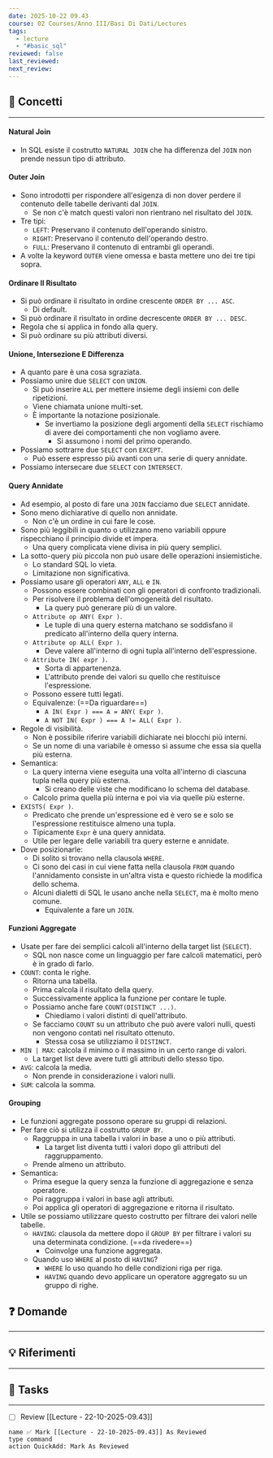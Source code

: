 ```yaml
---
date: 2025-10-22 09.43
course: 02 Courses/Anno III/Basi Di Dati/Lectures
tags:
  - lecture
  - "#basic_sql"
reviewed: false
last_reviewed:
next_review:
---
```

## 🧠 Concetti
---
#### Natural Join
+ In SQL esiste il costrutto `NATURAL JOIN` che ha differenza del `JOIN` non prende nessun tipo di attributo.
#### Outer Join
+ Sono introdotti per rispondere all'esigenza di non dover perdere il contenuto delle tabelle derivanti dal `JOIN`.
	+ Se non c'è match questi valori non rientrano nel risultato del `JOIN`.
+ Tre tipi:
	+ `LEFT`: Preservano il contenuto dell'operando sinistro.
	+ `RIGHT`: Preservano il contenuto dell'operando destro.
	+ `FULL`: Preservano il contenuto di entrambi gli operandi.
+ A volte la keyword `OUTER` viene omessa e basta mettere uno dei tre tipi sopra.
#### Ordinare Il Risultato
+ Si può ordinare il risultato in ordine crescente `ORDER BY ... ASC`.
	+ Di default.
+ Si può ordinare il risultato in ordine decrescente `ORDER BY ... DESC`.
+ Regola che si applica in fondo alla query.
+ Si può ordinare su più attributi diversi.
#### Unione, Intersezione E Differenza
+ A quanto pare è una cosa sgraziata.
+ Possiamo unire due `SELECT` con `UNION`.
	+ Si può inserire `ALL` per mettere insieme degli insiemi con delle ripetizioni.
	+ Viene chiamata unione multi-set.
	+ È importante la notazione posizionale.
		+ Se invertiamo la posizione degli argomenti della `SELECT` rischiamo di avere dei comportamenti che non vogliamo avere.
			+ Si assumono i nomi del primo operando.
+ Possiamo sottrarre due `SELECT` con `EXCEPT`.
	+ Può essere espresso più avanti con una serie di query annidate.
+ Possiamo intersecare due `SELECT` con `INTERSECT`.
#### Query Annidate
+ Ad esempio, al posto di fare una `JOIN` facciamo due `SELECT` annidate.
+ Sono meno dichiarative di quello non annidate.
	+ Non c'è un ordine in cui fare le cose.
+ Sono più leggibili in quanto o utilizzano meno variabili oppure rispecchiano il principio divide et impera.
	+ Una query complicata viene divisa in più query semplici.
+ La sotto-query più piccola non può usare delle operazioni insiemistiche.
	+ Lo standard SQL lo vieta.
	+ Limitazione non significativa.
+ Possiamo usare gli operatori `ANY`, `ALL` e `IN`.
	+ Possono essere combinati con gli operatori di confronto tradizionali.
	+ Per risolvere il problema dell'omogeneità del risultato.
		+ La query può generare più di un valore.
	+ `Attribute op ANY( Expr )`.
		+ Le tuple di una query esterna matchano se soddisfano il predicato all'interno della query interna.
	+ `Attribute op ALL( Expr )`.
		+ Deve valere all'interno di ogni tupla all'interno dell'espressione.
	+ `Attribute IN( expr )`.
		+ Sorta di appartenenza.
		+ L'attributo prende dei valori su quello che restituisce l'espressione.
	+ Possono essere tutti legati.
	+ Equivalenze: (==Da riguardare==)
		+ `A IN( Expr ) === A = ANY( Expr )`.
		+ `A NOT IN( Expr ) === A != ALL( Expr )`.
+ Regole di visibilità.
	+ Non è possibile riferire variabili dichiarate nei blocchi più interni.
	+ Se un nome di una variabile è omesso si assume che essa sia quella più esterna.
+ Semantica:
	+ La query interna viene eseguita una volta all'interno di ciascuna tupla nella query più esterna.
		+ Si creano delle viste che modificano lo schema del database.
	+ Calcolo prima quella più interna e poi via via quelle più esterne.
+ `EXISTS( Expr )`.
	+ Predicato che prende un'espressione ed è vero se e solo se l'espressione restituisce almeno una tupla.
	+ Tipicamente `Expr` è una query annidata.
	+ Utile per legare delle variabili tra query esterne e annidate.
+ Dove posizionarle:
	+ Di solito si trovano nella clausola `WHERE`.
	+ Ci sono dei casi in cui viene fatta nella clausola `FROM` quando l'annidamento consiste in un'altra vista e questo richiede la modifica dello schema.
	+ Alcuni dialetti di SQL le usano anche nella `SELECT`, ma è molto meno comune.
		+ Equivalente a fare un `JOIN`.
#### Funzioni Aggregate
+ Usate per fare dei semplici calcoli all'interno della target list (`SELECT`).
	+ SQL non nasce come un linguaggio per fare calcoli matematici, però è in grado di farlo.
+ `COUNT`: conta le righe.
	+ Ritorna una tabella.
	+ Prima calcola il risultato della query.
	+ Successivamente applica la funzione per contare le tuple.
	+ Possiamo anche fare `COUNT(DISTINCT ...)`.
		+ Chiediamo i valori distinti di quell'attributo.
	+ Se facciamo `COUNT` su un attributo che può avere valori nulli, questi non vengono contati nel risultato ottenuto.
		+ Stessa cosa se utilizziamo il `DISTINCT`.
+ `MIN | MAX`: calcola il minimo o il massimo in un certo range di valori.
	+ La target list deve avere tutti gli attributi dello stesso tipo.
+ `AVG`: calcola la media.
	+ Non prende in considerazione i valori nulli.
+ `SUM`: calcola la somma.
#### Grouping
+ Le funzioni aggregate possono operare su gruppi di relazioni.
+ Per fare ciò si utilizza il costrutto `GROUP BY`.
	+ Raggruppa in una tabella i valori in base a uno o più attributi.
		+ La target list diventa tutti i valori dopo gli attributi del raggruppamento.
	+ Prende almeno un attributo.
+ Semantica:
	+ Prima esegue la query senza la funzione di aggregazione e senza operatore.
	+ Poi raggruppa i valori in base agli attributi.
	+ Poi applica gli operatori di aggregazione e ritorna il risultato.
+ Utile se possiamo utilizzare questo costrutto per filtrare dei valori nelle tabelle.
	+ `HAVING`: clausola da mettere dopo il `GROUP BY` per filtrare i valori su una determinata condizione. (==da rivedere==)
		+ Coinvolge una funzione aggregata.
	+ Quando uso `WHERE` al posto di `HAVING`?
		+ `WHERE` lo uso quando ho delle condizioni riga per riga.
		+ `HAVING` quando devo applicare un operatore aggregato su un gruppo di righe.

## ❓ Domande
---

## 💡 Riferimenti
---

## 🧩 Tasks
---
+ [ ] Review [[Lecture - 22-10-2025-09.43]]

```button 
name ✅ Mark [[Lecture - 22-10-2025-09.43]] As Reviewed 
type command 
action QuickAdd: Mark As Reviewed
```

